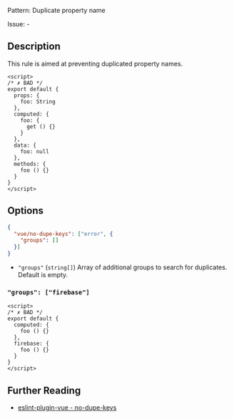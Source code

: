 Pattern: Duplicate property name

Issue: -

## Description

This rule is aimed at preventing duplicated property names.

<eslint-code-block :rules="{'vue/no-dupe-keys': ['error']}">

```vue
<script>
/* ✗ BAD */
export default {
  props: {
    foo: String
  },
  computed: {
    foo: {
      get () {}
    }
  },
  data: {
    foo: null
  },
  methods: {
    foo () {}
  }
}
</script>
```

</eslint-code-block>

## Options

```json
{
  "vue/no-dupe-keys": ["error", {
    "groups": []
  }]
}
```

- `"groups"` (`string[]`) Array of additional groups to search for duplicates. Default is empty.

### `"groups": ["firebase"]`

<eslint-code-block :rules="{'vue/no-dupe-keys': ['error', {groups: ['firebase']}]}">

```vue
<script>
/* ✗ BAD */
export default {
  computed: {
    foo () {}
  },
  firebase: {
    foo () {}
  }
}
</script>
```

</eslint-code-block>

## Further Reading

* [eslint-plugin-vue - no-dupe-keys](https://eslint.vuejs.org/rules/no-dupe-keys.html)
